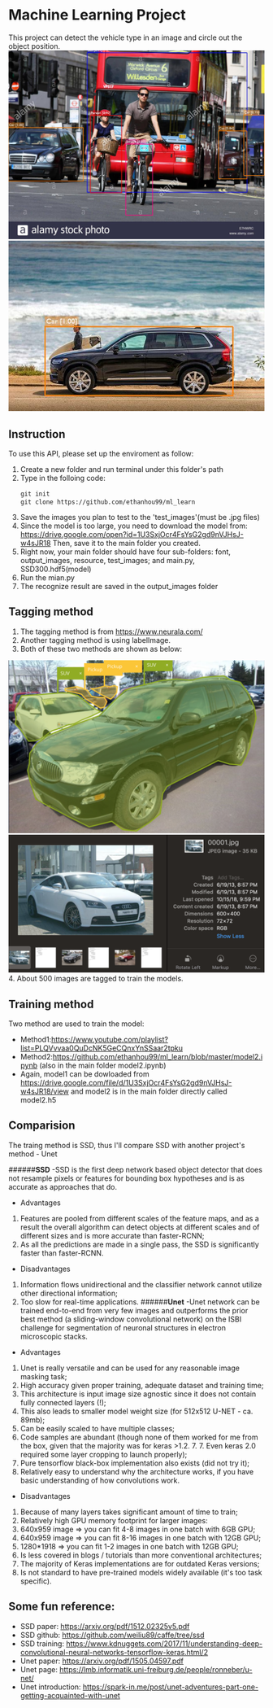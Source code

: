 # Machine Learning Project
This project can detect the vehicle type in an image and circle out the object position.
<img src="https://github.com/ethanhou99/ml_learn/blob/master/output_images/test2.jpg" />
<img src="https://github.com/ethanhou99/ml_learn/blob/master/output_images/test7.jpg" />

## Instruction
To use this API, please set up the enviroment as follow:
1. Create a new folder and run terminal under this folder's path
2. Type in the folloing code:
   ```
   git init
   git clone https://github.com/ethanhou99/ml_learn
   ```
3. Save the images you plan to test to the 'test_images'(must be .jpg files)
4. Since the model is too large, you need to download the model from: 
   https://drive.google.com/open?id=1U3SxjOcr4FsYsG2gd9nVJHsJ-w4sJR18
   Then, save it to the main folder you created.
5. Right now, your main folder should have four sub-folders: font, output_images, resource, test_images;
   and main.py, SSD300.hdf5(model)
6. Run the mian.py
7. The recognize result are saved in the output_images folder

## Tagging method
1. The tagging method is from https://www.neurala.com/
2. Another tagging method is using labelImage.
3. Both of these two methods are shown as below:
<img src="https://github.com/ethanhou99/ml_learn/blob/master/images/tagging%20example.png" />
<img src="https://github.com/ethanhou99/ml_learn/blob/master/images/tagging%20exampleII.png" />
4. About 500 images are tagged to train the models.

## Training method
Two method are used to train the model:
   - Method1:https://www.youtube.com/playlist?list=PLQVvvaa0QuDcNK5GeCQnxYnSSaar2tpku
   - Method2:https://github.com/ethanhou99/ml_learn/blob/master/model2.ipynb (also in the main folder model2.ipynb)
   - Again, model1 can be dowloaded from https://drive.google.com/file/d/1U3SxjOcr4FsYsG2gd9nVJHsJ-w4sJR18/view and model2 is in the main folder directly called model2.h5

## Comparision
The traing method is SSD, thus I'll compare SSD with another project's method - Unet

######**SSD**
-SSD is the first deep network based object detector that does not resample pixels or features for bounding box hypotheses and is as accurate as approaches that do. 
- Advantages
1. Features are pooled from different scales of the feature maps, and as a result the overall algorithm can detect objects at different scales and of different sizes and is more accurate than faster-RCNN;
2. As all the predictions are made in a single pass, the SSD is significantly faster than faster-RCNN.
- Disadvantages
1. Information flows unidirectional and the classifier network cannot utilize other directional information;
2. Too slow for real-time applications.
######**Unet**
-Unet network can be trained end-to-end from very few images and outperforms the prior best method (a sliding-window convolutional network) on the ISBI challenge for segmentation of neuronal structures in electron microscopic stacks.
- Advantages
1. Unet is really versatile and can be used for any reasonable image masking task;
2. High accuracy given proper training, adequate dataset and training time;
3. This architecture is input image size agnostic since it does not contain fully connected layers (!);
4. This also leads to smaller model weight size (for 512x512 U-NET - ca. 89mb);
5. Can be easily scaled to have multiple classes;
6. Code samples are abundant (though none of them worked for me from the box, given that the majority was for keras >1.2. 7. 7. Even keras 2.0 required some layer cropping to launch properly);
8. Pure tensorflow black-box implementation also exists (did not try it);
9. Relatively easy to understand why the architecture works, if you have basic understanding of how convolutions work.
- Disadvantages
1. Because of many layers takes significant amount of time to train;
2. Relatively high GPU memory footprint for larger images:
3. 640x959 image => you can fit 4-8 images in one batch with 6GB GPU;
4. 640x959 image => you can fit 8-16 images in one batch with 12GB GPU;
5. 1280*1918 => you can fit 1-2 images in one batch with 12GB GPU;
6. Is less covered in blogs / tutorials than more conventional architectures;
7. The majority of Keras implementations are for outdated Keras versions;
8. Is not standard to have pre-trained models widely available (it's too task specific).

## Some fun reference:
- SSD paper: https://arxiv.org/pdf/1512.02325v5.pdf
- SSD github: https://github.com/weiliu89/caffe/tree/ssd
- SSD training: https://www.kdnuggets.com/2017/11/understanding-deep-convolutional-neural-networks-tensorflow-keras.html/2
- Unet paper: https://arxiv.org/pdf/1505.04597.pdf
- Unet page: https://lmb.informatik.uni-freiburg.de/people/ronneber/u-net/
- Unet introduction: https://spark-in.me/post/unet-adventures-part-one-getting-acquainted-with-unet
